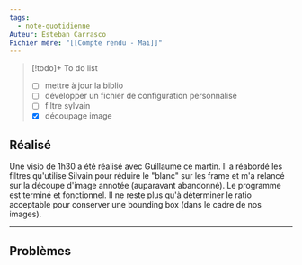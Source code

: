 ```yaml
---
tags:
  - note-quotidienne
Auteur: Esteban Carrasco
Fichier mère: "[[Compte rendu - Mai]]"
---
```


> [!todo]+ To do list
> - [ ] mettre à jour la biblio
> - [ ] développer un fichier de configuration personnalisé
> - [ ] filtre sylvain
> - [x] découpage image


## Réalisé
Une visio de 1h30 a été réalisé avec Guillaume ce martin. Il a réabordé les filtres qu'utilise Silvain pour réduire le "blanc" sur les frame et m'a relancé sur la découpe d'image annotée (auparavant abandonné).
Le programme est terminé et fonctionnel. Il ne reste plus qu'à déterminer le ratio acceptable pour conserver une bounding box (dans le cadre de nos images).

---
## Problèmes

